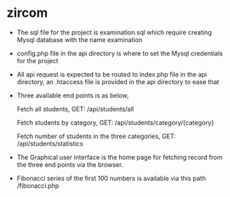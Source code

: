 # zircom

* The sql file for the project is examination.sql which require creating Mysql database with the name examination

* config.php file in the api directory is where to set the Mysql credentials for the project

* All api request is expected to be routed to index.php file in the api directory, an .htaccess file is provided in the api directory to ease that

* Three available end points is as below,

  Fetch all students, GET: /api/students/all
  
  Fetch students by category, GET: /api/students/category/{category}
  
  Fetch number of students in the three categories, GET: /api/students/statistics
  
  
* The Graphical user interface is the home page for fetching record from the three end points via the browser.
  
* Fibonacci  series of the first 100 numbers is available via this path /fibonacci.php
  
  
